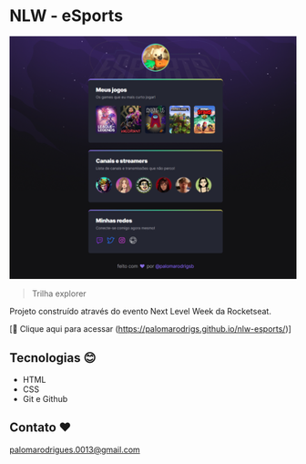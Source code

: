 # NLW - eSports

![preview](./.github/preview.png)

> Trilha explorer

Projeto construído através do evento Next Level Week da Rocketseat.

[🔗 Clique aqui para acessar (https://palomarodrigs.github.io/nlw-esports/)]

## Tecnologias 😊

- HTML
- CSS
- Git e Github

## Contato ❤

palomarodrigues.0013@gmail.com
